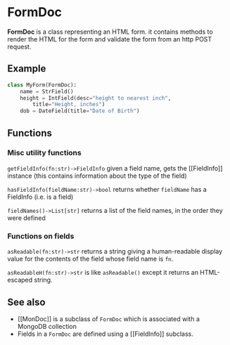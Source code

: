 # FormDoc

**FormDoc** is a class representing an HTML form. it contains methods to render the HTML for the form and validate the form from an http POST request.

## Example

```py
class MyForm(FormDoc):
    name = StrField()
    height = IntField(desc="height to nearest inch",
        title="Height, inches")
    dob = DateField(title="Date of Birth")
```

## Functions

### Misc utility functions

`getFieldInfo(fn:str)->FieldInfo` given a field name, gets the [[FieldInfo]] instance (this contains information about the type of the field)

`hasFieldInfo(fieldName:str)->bool` returns whether `fieldName` has a FieldInfo (i.e. is a field)

`fieldNames()->List[str]` returns a list of the field names, in the order they were defined

### Functions on fields

`asReadable(fn:str)->str` returns a string giving a human-readable display value for the contents of the field whose field name is `fn`.

`asReadableH(fn:str)->str` is like `asReadable()` except it returns an HTML-escaped string. 



## See also

* [[MonDoc]] is a subclass of `FormDoc` which is associated with a MongoDB collection
* Fields in a `FormDoc` are defined using a [[FieldInfo]] subclass.

